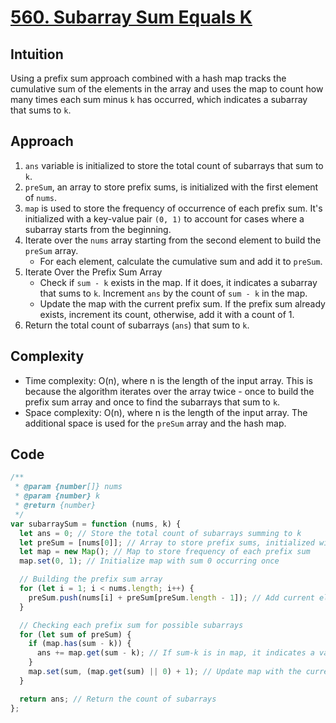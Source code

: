 # [560. Subarray Sum Equals K](https://leetcode.com/problems/subarray-sum-equals-k/description/)

## Intuition

Using a prefix sum approach combined with a hash map tracks the cumulative sum of the elements in the array and uses the map to count how many times each sum minus `k` has occurred, which indicates a subarray that sums to `k`.

## Approach

1. `ans` variable is initialized to store the total count of subarrays that sum to `k`.
2. `preSum`, an array to store prefix sums, is initialized with the first element of `nums`.
3. `map` is used to store the frequency of occurrence of each prefix sum. It's initialized with a key-value pair `(0, 1)` to account for cases where a subarray starts from the beginning.
4. Iterate over the `nums` array starting from the second element to build the `preSum` array.
   - For each element, calculate the cumulative sum and add it to `preSum`.
5. Iterate Over the Prefix Sum Array
   - Check if `sum - k` exists in the map. If it does, it indicates a subarray that sums to `k`. Increment `ans` by the count of `sum - k` in the map.
   - Update the map with the current prefix sum. If the prefix sum already exists, increment its count, otherwise, add it with a count of 1.
6. Return the total count of subarrays (`ans`) that sum to `k`.

## Complexity

- Time complexity: O(n), where n is the length of the input array. This is because the algorithm iterates over the array twice - once to build the prefix sum array and once to find the subarrays that sum to `k`.
- Space complexity: O(n), where n is the length of the input array. The additional space is used for the `preSum` array and the hash map.

## Code

```javascript
/**
 * @param {number[]} nums
 * @param {number} k
 * @return {number}
 */
var subarraySum = function (nums, k) {
  let ans = 0; // Store the total count of subarrays summing to k
  let preSum = [nums[0]]; // Array to store prefix sums, initialized with first element
  let map = new Map(); // Map to store frequency of each prefix sum
  map.set(0, 1); // Initialize map with sum 0 occurring once

  // Building the prefix sum array
  for (let i = 1; i < nums.length; i++) {
    preSum.push(nums[i] + preSum[preSum.length - 1]); // Add current element to last prefix sum
  }

  // Checking each prefix sum for possible subarrays
  for (let sum of preSum) {
    if (map.has(sum - k)) {
      ans += map.get(sum - k); // If sum-k is in map, it indicates a valid subarray
    }
    map.set(sum, (map.get(sum) || 0) + 1); // Update map with the current sum
  }

  return ans; // Return the count of subarrays
};
```

